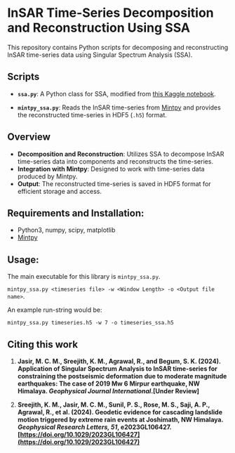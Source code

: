 
# InSAR Time-Series Decomposition and Reconstruction Using SSA

This repository contains Python scripts for decomposing and reconstructing InSAR time-series data using Singular Spectrum Analysis (SSA).

## Scripts

- **`ssa.py`**: A Python class for SSA, modified from [this Kaggle notebook](https://www.kaggle.com/code/jdarcy/introducing-ssa-for-time-series-decomposition).

- **`mintpy_ssa.py`**: Reads the InSAR time-series from [Mintpy](https://github.com/insarlab/MintPy) and provides the reconstructed time-series in HDF5 (`.h5`) format.

## Overview

- **Decomposition and Reconstruction**: Utilizes SSA to decompose InSAR time-series data into components and reconstructs the time-series.
- **Integration with Mintpy**: Designed to work with time-series data produced by Mintpy.
- **Output**: The reconstructed time-series is saved in HDF5 format for efficient storage and access.

## Requirements and Installation:

* Python3, numpy, scipy, matplotlib
* [Mintpy](https://github.com/insarlab/MintPy)

## Usage: 
The main executable for this library is ```mintpy_ssa.py```.

```mintpy_ssa.py <timeseries file> -w <Window Length> -o <Output file name>```.


An example run-string would be: 

```mintpy_ssa.py timeseries.h5 -w 7 -o timeseries_ssa.h5```

## Citing this work

1. **Jasir, M. C. M., Sreejith, K. M., Agrawal, R., and Begum, S. K. (2024). Application of Singular Spectrum Analysis to InSAR time-series for constraining the postseismic deformation due to moderate magnitude earthquakes: The case of 2019 Mw 6 Mirpur earthquake, NW Himalaya. *Geophysical Journal International*.[Under Review]**

2. **Sreejith, K. M., Jasir, M. C. M., Sunil, P. S., Rose, M. S., Saji, A. P., Agrawal, R., et al. (2024). Geodetic evidence for cascading landslide motion triggered by extreme rain events at Joshimath, NW Himalaya. *Geophysical Research Letters, 51*, e2023GL106427. [https://doi.org/10.1029/2023GL106427](https://doi.org/10.1029/2023GL106427)**

